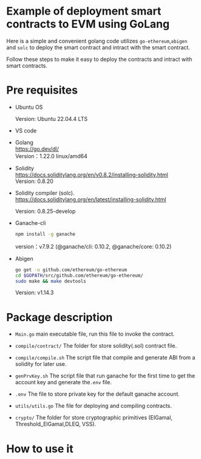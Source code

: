 # Example of deployment smart contracts to EVM using GoLang

Here is a simple and convenient golang code utilizes `go-ethereum`,`abigen` and `solc` to deploy the smart contract and intract with the smart contract.

Follow these steps to make it easy to deploy the contracts and intract with smart contracts.

# Pre requisites

* Ubuntu OS 

  Version: Ubuntu 22.04.4 LTS

* VS code

* Golang  
https://go.dev/dl/  
Version：1.22.0 linux/amd64

* Solidity  
https://docs.soliditylang.org/en/v0.8.2/installing-solidity.html  
    Version: 0.8.20

* Solidity compiler (solc).  
https://docs.soliditylang.org/en/latest/installing-solidity.html 

    Version: 0.8.25-develop

* Ganache-cli      
    ```bash
    npm install -g ganache  
    ```
    version：v7.9.2 (@ganache/cli: 0.10.2, @ganache/core: 0.10.2)

* Abigen   
    ```bash
    go get -u github.com/ethereum/go-ethereum
    cd $GOPATH/src/github.com/ethereum/go-ethereum/
    sudo make && make devtools 
    ```
    Version: v1.14.3

# Package description

* `Main.go`    main executable file, run this file to invoke the contract.

* `compile/contract/`  The folder for store solidity(.sol) contract file.

* `compile/compile.sh`  The script file that compile and generate ABI from a solidity for later use.

* `genPrvKey.sh`  The script file that run ganache for the first time to get the account key and generate the`.env` file.

* `.env`  The file to store private key for the default ganache account. 

* `utils/utils.go`  The file for deploying and compiling contracts.

* `crypto/`  The folder for store cryptographic primitives (EIGamal, Threshold_ElGamal,DLEQ, VSS).

# How to use it

